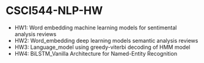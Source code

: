 # CSCI544-NLP-HW
- HW1: Word embedding machine learning models for sentimental analysis reviews
- HW2: Word_embedding deep learning models semantic analysis reviews
- HW3: Language_model using greedy-viterbi decoding of HMM model
- HW4: BiLSTM_Vanilla Architecture for Named-Entity Recognition

